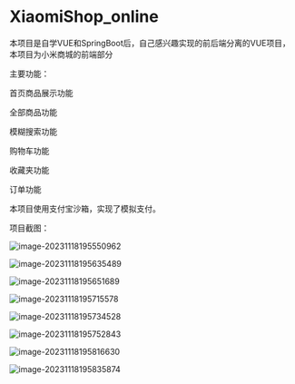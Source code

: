 # **XiaomiShop_online**

本项目是自学VUE和SpringBoot后，自己感兴趣实现的前后端分离的VUE项目，本项目为小米商城的前端部分

主要功能：

首页商品展示功能

全部商品功能

模糊搜索功能

购物车功能

收藏夹功能

订单功能

本项目使用支付宝沙箱，实现了模拟支付。



项目截图：

![image-20231118195550962](C:\Users\Photite\AppData\Roaming\Typora\typora-user-images\image-20231118195550962.png)

![image-20231118195635489](C:\Users\Photite\AppData\Roaming\Typora\typora-user-images\image-20231118195635489.png)

![image-20231118195651689](C:\Users\Photite\AppData\Roaming\Typora\typora-user-images\image-20231118195651689.png)

![image-20231118195715578](C:\Users\Photite\AppData\Roaming\Typora\typora-user-images\image-20231118195715578.png)

![image-20231118195734528](C:\Users\Photite\AppData\Roaming\Typora\typora-user-images\image-20231118195734528.png)

![image-20231118195752843](C:\Users\Photite\AppData\Roaming\Typora\typora-user-images\image-20231118195752843.png)

![image-20231118195816630](C:\Users\Photite\AppData\Roaming\Typora\typora-user-images\image-20231118195816630.png)

![image-20231118195835874](C:\Users\Photite\AppData\Roaming\Typora\typora-user-images\image-20231118195835874.png)
